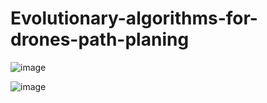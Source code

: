 # Evolutionary-algorithms-for-drones-path-planing

![image](https://github.com/aniemiec862/Evolutionary-algorithms-for-drones-path-planing/assets/72918433/05c4e8a7-17d6-4103-9bbb-7393d46cc7f7)

![image](https://github.com/aniemiec862/Evolutionary-algorithms-for-drones-path-planing/assets/72918433/53afb54a-fc6b-4a25-9353-c0fe129f437a)
